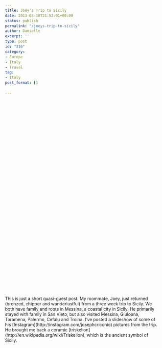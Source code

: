 ```yaml
---
title: Joey's Trip to Sicily
date: 2013-08-18T21:52:01+00:00
status: publish
permalink: "/joeys-trip-to-sicily"
author: Danielle
excerpt: ''
type: post
id: "316"
category:
- Europe
- Italy
- Travel
tag:
- Italy
post_format: []

---
```

<div class="slideshow_container slideshow_container_style-light" data-slideshow-id="318" data-style-name="style-light" data-style-version="2.3.1" style="height: 640px; max-width: 960px;"><div class="slideshow_loading_icon"></div><div class="slideshow_content" style="display: none;"><div class="slideshow_view"><div class="slideshow_slide slideshow_slide_image"> ![Riserva Dello Zingaro](../uploads/2013/08/Riserva-Dello-Zingaro.jpg)<div class="slideshow_description_box slideshow_transparent"><div class="slideshow_title">Riserva Dello Zingaro</div> </div> </div><div style="clear: both;"></div></div><div class="slideshow_view"><div class="slideshow_slide slideshow_slide_image"> ![Sun Dried Tomatoes in Balata di Baida](../uploads/2013/08/Tomatoes.jpg)<div class="slideshow_description_box slideshow_transparent"><div class="slideshow_title">Sun Dried Tomatoes in Balata di Baida</div> </div> </div><div style="clear: both;"></div></div><div class="slideshow_view"><div class="slideshow_slide slideshow_slide_image"> ![Raid Dell Etna](../uploads/2013/08/Raid-Dell-Etna.jpg)<div class="slideshow_description_box slideshow_transparent"><div class="slideshow_title">Raid Dell Etna</div> </div> </div><div style="clear: both;"></div></div><div class="slideshow_view"><div class="slideshow_slide slideshow_slide_image"> ![Triskelion Souvenir](../uploads/2013/08/Triskelion.jpg)<div class="slideshow_description_box slideshow_transparent"><div class="slideshow_title">Triskelion Souvenir</div> </div> </div><div style="clear: both;"></div></div><div class="slideshow_view"><div class="slideshow_slide slideshow_slide_image"> ![Porto Di San Vito Lo Capo](../uploads/2013/08/Porto-Di-San-Vito-Lo-Capo.jpg)<div class="slideshow_description_box slideshow_transparent"><div class="slideshow_title">Porto Di San Vito Lo Capo</div> </div> </div><div style="clear: both;"></div></div><div class="slideshow_view"><div class="slideshow_slide slideshow_slide_image"> ![I Giardini Di San Vito Lo Capo](../uploads/2013/08/I-Giardini-Di-San-Vito-Lo-Capo.jpg)<div class="slideshow_description_box slideshow_transparent"><div class="slideshow_title">I Giardini Di San Vito Lo Capo</div> </div> </div><div style="clear: both;"></div></div><div class="slideshow_view"><div class="slideshow_slide slideshow_slide_image"> ![Hotel Sporting Baia](../uploads/2013/08/Hotel-Sporting-Baia.jpg)<div class="slideshow_description_box slideshow_transparent"><div class="slideshow_title">Hotel Sporting Baia</div> </div> </div><div style="clear: both;"></div></div><div class="slideshow_view"><div class="slideshow_slide slideshow_slide_image"> ![Hotel Sporting Baia](../uploads/2013/08/Hotel-Sporting-Baia-2.jpg)<div class="slideshow_description_box slideshow_transparent"><div class="slideshow_title">Hotel Sporting Baia</div> </div> </div><div style="clear: both;"></div></div><div class="slideshow_view"><div class="slideshow_slide slideshow_slide_image"> ![Comune di Giuliana](../uploads/2013/08/Comune-di-Giuliana.jpg)<div class="slideshow_description_box slideshow_transparent"><div class="slideshow_title">Comune di Giuliana</div> </div> </div><div style="clear: both;"></div></div><div class="slideshow_view"><div class="slideshow_slide slideshow_slide_image"> ![Italian Fig](../uploads/2013/08/Fig.jpg)<div class="slideshow_description_box slideshow_transparent"><div class="slideshow_title">Italian Fig</div> </div> </div><div style="clear: both;"></div></div> </div><div class="slideshow_controlPanel slideshow_transparent" style="display: none;">- 

</div><div class="slideshow_button slideshow_previous slideshow_transparent" data-previous-text="Previous" role="button" style="display: none;"></div><div class="slideshow_button slideshow_next slideshow_transparent" data-next-text="Next" role="button" style="display: none;"></div><div class="slideshow_pagination" data-go-to-text="Go to slide" style="display: none;"><div class="slideshow_pagination_center"></div></div>  </div>This is just a short quasi-guest post. My roommate, Joey, just returned (bronzed, chipper and wanderlustful) from a three week trip to Sicily. We both have family and roots in Messina, a coastal city in Sicily. He primarily stayed with family in San Vieto, but also visited Messina, Giuloana, Taramena, Palermo, Cefalu and Troina. I’ve posted a slideshow of some of his [Instagram](http://instagram.com/josephcricchio) pictures from the trip. He brought me back a ceramic [triskelion](http://en.wikipedia.org/wiki/Triskelion), which is the ancient symbol of Sicily.